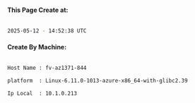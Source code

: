 
   
#### This Page Create at:

```bash

2025-05-12 - 14:52:38 UTC

```

#### Create By Machine:

```bash

Host Name : fv-az1371-844

platform  : Linux-6.11.0-1013-azure-x86_64-with-glibc2.39

Ip Local  : 10.1.0.213

```

